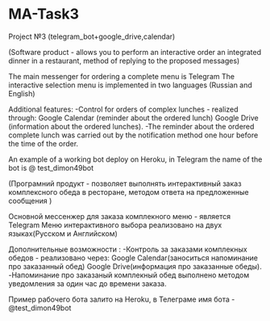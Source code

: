 # MA-Task3
Project №3 (telegram_bot+google_drive,calendar)


(Software product - allows you to perform an interactive order an integrated dinner in a restaurant,
method of replying to the proposed messages)

The main messenger for ordering a complete menu is Telegram
The interactive selection menu is implemented in two languages ​​(Russian and English)

Additional features:
-Control for orders of complex lunches - realized through:
          Google Calendar (reminder about the ordered lunch)
          Google Drive (information about the ordered lunches).
-The reminder about the ordered complete lunch was carried out by the notification method one hour before the time of the order.


An example of a working bot  deploy on Heroku, in Telegram the name of the bot is @ test_dimon49bot



(Програмний продукт - позволяет выполнять интерактивный заказ комплексного обеда в ресторане, 
методом ответа на предложенные сообщения )

Основной мессенжер для заказа комплекного меню - является Telegram 
Меню интерактивного выбора реализовано на двух языках(Русском и Английском)

Дополнительные возможности :
-Контроль за заказами комплекных обедов - реализовано через:
          Google Calendar(заноситься напоминание про заказанный обед) 
          Google Drive(информация про заказанные обеды).
-Напоминание про заказаный комплекный обед выполнено методом уведомления за один час до времени заказа.

Пример рабочего бота залито на Heroku, в Телеграме имя бота - @test_dimon49bot

